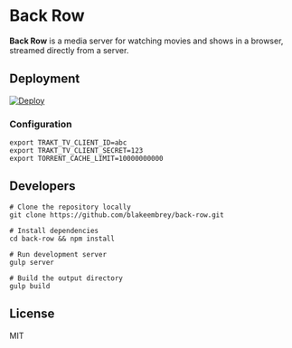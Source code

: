 # Back Row

**Back Row** is a media server for watching movies and shows in a browser, streamed directly from a server.

## Deployment

[![Deploy](https://www.herokucdn.com/deploy/button.png)](https://heroku.com/deploy?template=https://github.com/blakeembrey/back-row)

### Configuration

```
export TRAKT_TV_CLIENT_ID=abc
export TRAKT_TV_CLIENT_SECRET=123
export TORRENT_CACHE_LIMIT=10000000000
```

## Developers

```
# Clone the repository locally
git clone https://github.com/blakeembrey/back-row.git

# Install dependencies
cd back-row && npm install

# Run development server
gulp server

# Build the output directory
gulp build
```

## License

MIT
